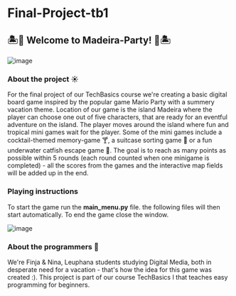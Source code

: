 # Final-Project-tb1
## 🏝️🌸 Welcome to Madeira-Party! 🌸🏝️
![image](https://github.com/user-attachments/assets/87a2d982-8081-4388-a311-a4830734ca7a)

### About the project ☀️
For the final project of our TechBasics course we're creating a basic digital board game inspired by the popular game Mario Party with a summery vacation theme. Location of our game is the island Madeira where the player can choose one out of five characters, that are ready for an eventful adventure on the island. The player moves around the island where fun and tropical mini games wait for the player. Some of the mini games include a cocktail-themed memory-game 🍸, a suitcase sorting game 🧳 or a fun underwater catfish escape game 🦈. The goal is to reach as many points as possible within 5 rounds (each round counted when one minigame is completed) - all the scores from the games and the interactive map fields will be added up in the end. 

### Playing instructions
To start the game run the **main_menu.py** file. the following files will then start automatically. To end the game close the window.


![image](https://github.com/user-attachments/assets/4fee095c-e9e4-4fe2-9884-af1aaeed4c19) 


### About the programmers 🍹
We're Finja & Nina, Leuphana students studying Digital Media, both in desperate need for a vacation - that's how the idea for this game was created :). This project is part of our course TechBasics I that teaches easy programming for beginners.
